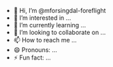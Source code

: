 - 👋 Hi, I’m @mforsingdal-foreflight
- 👀 I’m interested in ...
- 🌱 I’m currently learning ...
- 💞️ I’m looking to collaborate on ...
- 📫 How to reach me ...
- 😄 Pronouns: ...
- ⚡ Fun fact: ...

<!---
mforsingdal-foreflight/mforsingdal-foreflight is a ✨ special ✨ repository because its `README.md` (this file) appears on your GitHub profile.
You can click the Preview link to take a look at your changes.
--->
